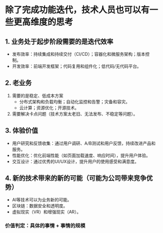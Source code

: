 # 除了完成功能迭代，技术人员也可以有一些更高维度的思考

## 1. 业务处于起步阶段需要的是迭代效率
  - 发布效率：持续集成和持续交付（CI/CD）；容器化和微服务架构；版本控制。
  - 开发效率：前端开发框架；代码复用和组件化；低代码/无代码平台。
## 2. 老业务
  1. 需要的是稳定、低成本方案
     - 分布式架构和负载均衡；自动化监控和告警；灾备和容灾。
     - 云计算；资源优化；开源技术。
  3. 需要解决卡点问题（技术方案太老旧、无法发布、不稳定等问题）。
## 3. 体验价值
  - 用户研究和反馈收集：通过用户调研、A/B测试和用户反馈，持续改进产品和服务。
  - 性能优化：优化前端性能（如页面加载速度、响应时间），提升用户体验。
  - 交互设计：通过优秀的UI/UX设计，提升用户的使用感受和满意度。
## 4. 新的技术带来的新的可能（可能为公司带来竞争优势）
  - AI等技术可以为业务新的可能。
  - 区块链：数据安全和透明度。
  - 虚拟现实（VR）和增强现实（AR）。

### 价值判定：具体的事情 + 事情的规模
